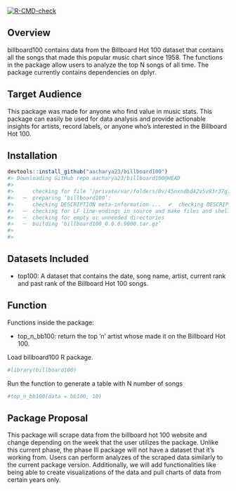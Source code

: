 
<!-- badges: start -->

[![R-CMD-check](https://github.com/aacharya23/billboard_music/actions/workflows/R-CMD-check.yaml/badge.svg)](https://github.com/aacharya23/billboard_music/actions/workflows/R-CMD-check.yaml)
<!-- badges: end -->

## Overview

billboard100 contains data from the Billboard Hot 100 dataset that
contains all the songs that made this popular music chart since 1958.
The functions in the package allow users to analyze the top N songs of
all time. The package currently contains dependencies on dplyr.

## Target Audience

This package was made for anyone who find value in music stats. This
package can easily be used for data analysis and provide actionable
insights for artists, record labels, or anyone who’s interested in the
Billboard Hot 100.

## Installation

``` r
devtools::install_github("aacharya23/billboard100")
#> Downloading GitHub repo aacharya23/billboard100@HEAD
#> 
#>      checking for file ‘/private/var/folders/0v/45nxndbd42v5v93r37g7qgj80000gn/T/RtmpglCsqc/remotes170257ceaa1fd/aacharya23-billboard100-0d30695/DESCRIPTION’ ...  ✔  checking for file ‘/private/var/folders/0v/45nxndbd42v5v93r37g7qgj80000gn/T/RtmpglCsqc/remotes170257ceaa1fd/aacharya23-billboard100-0d30695/DESCRIPTION’
#>   ─  preparing ‘billboard100’:
#>      checking DESCRIPTION meta-information ...  ✔  checking DESCRIPTION meta-information
#>   ─  checking for LF line-endings in source and make files and shell scripts
#>   ─  checking for empty or unneeded directories
#>   ─  building ‘billboard100_0.0.0.9000.tar.gz’
#>      
#> 
```

## Datasets Included

- top100: A dataset that contains the date, song name, artist, current
  rank and past rank of the Billboard Hot 100 songs.

## Function

Functions inside the package:

- top_n\_bb100: return the top ’n’ artist whose made it on the Billboard
  Hot 100.

Load billboard100 R package.

``` r
#library(billboard100)
```

Run the function to generate a table with N number of songs

``` r
#top_n_bb100(data = bb100, 10)
```

## Package Proposal

This package will scrape data from the billboard hot 100 website and
change depending on the week that the user utilizes the package. Unlike
this current phase, the phase III package will not have a dataset that
it’s working from. Users can perform analyzes of the scraped data
similarly to the current package version. Additionally, we will add
functionalities like being able to create visualizations of the data and
pull charts of data from certain years only.

## 
